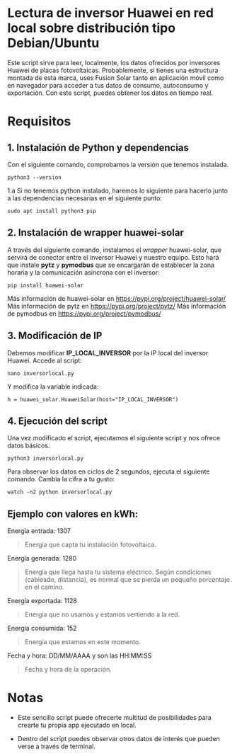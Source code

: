 # Lectura de inversor Huawei en red local sobre distribución tipo Debian/Ubuntu

Este script sirve para leer, localmente, los datos ofrecidos por inversores Huawei de placas fotovoltaicas. Probablemente, si tienes una estructura montada de esta marca, uses Fusion Solar tanto en aplicación móvil como en navegador para acceder a tus datos de consumo, autoconsumo y exportación. Con este script, puedes obtener los datos en tiempo real.

# Requisitos

## 1. Instalación de Python y dependencias

Con el siguiente comando, comprobamos la versión que tenemos instalada.

```
python3 --version
```

1.a Si no tenemos python instalado, haremos lo siguiente para hacerlo junto a las dependencias necesarias en el siguiente punto:

```
sudo apt install python3 pip
```

## 2. Instalación de wrapper huawei-solar

A través del siguiente comando, instalamos el *wrapper* huawei-solar, que servirá de conector entre el inversor Huawei y nuestro equipo. Esto hará que instale **pytz** y **pymodbus** que se encargarán de establecer la zona horaria y la comunicación asíncrona con el inversor:

```
pip install huawei-solar
```
Más información de huawei-solar en https://pypi.org/project/huawei-solar/
Más información de pytz en https://pypi.org/project/pytz/
Más información de pymodbus en https://pypi.org/project/pymodbus/

## 3. Modificación de IP

Debemos modificar **IP_LOCAL_INVERSOR** por la IP local del inversor Huawei. Accede al script:
```
nano inversorlocal.py
```
Y modifica la variable indicada:

```
h = huawei_solar.HuaweiSolar(host="IP_LOCAL_INVERSOR")
```

## 4. Ejecución del script

Una vez modificado el script, ejecutamos el siguiente script y nos ofrece datos básicos.

```
python3 inversorlocal.py
```
Para observar los datos en ciclos de 2 segundos, ejecuta el siguiente comando. Cambia la cifra a tu gusto:

```
watch -n2 python inversorlocal.py
```

## Ejemplo con valores en kWh:

Energía entrada:     1307                          
 > Energía que capta tu instalación fotovoltaica.

Energía generada:    1280                         
 > Energía que llega hasta tu sistema eléctrico. Según condiciones (cableado, distancia), es normal que se pierda un pequeño porcentaje en el camino.
  
Energía exportada:   1128                           
> Energía que no usamos y estamos vertiendo a la red.

Energía consumida:   152                            
> Energía que estamos en este momento.

Fecha y hora:        DD/MM/AAAA y son las HH:MM:SS  
> Fecha y hora de la operación.

# Notas

- Este sencillo script puede ofrecerte multitud de posibilidades para crearte tu propia app ejecutado en local.

- Dentro del script puedes observar otros datos de interés que pueden verse a través de terminal.

